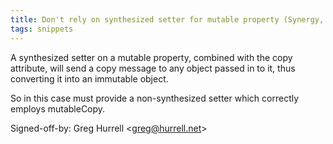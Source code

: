 ```yaml
---
title: Don't rely on synthesized setter for mutable property (Synergy, 5e08528)
tags: snippets
---
```


A synthesized setter on a mutable property, combined with the copy attribute, will send a copy message to any object passed in to it, thus converting it into an immutable object.

So in this case must provide a non-synthesized setter which correctly employs mutableCopy.

Signed-off-by: Greg Hurrell &lt;greg@hurrell.net&gt;
